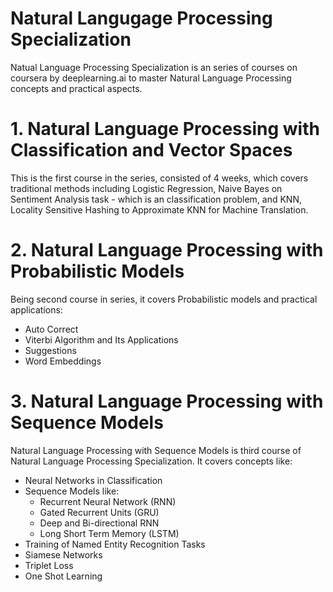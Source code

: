 # Natural Langugage Processing Specialization
Natual Language Processing Specialization is an series of courses on coursera by deeplearning.ai to master Natural Language Processing concepts and practical aspects. 

# 1. Natural Language Processing with Classification and Vector Spaces

This is the first course in the series, consisted of 4 weeks, which covers traditional methods including Logistic Regression, Naive Bayes on Sentiment Analysis task - which is an classification problem, and KNN, Locality Sensitive Hashing to Approximate KNN for Machine Translation.

# 2. Natural Language Processing with Probabilistic Models

Being second course in series, it covers Probabilistic models and practical applications:
* Auto Correct
* Viterbi Algorithm and Its Applications
* Suggestions 
* Word Embeddings 

# 3. Natural Language Processing with Sequence Models

Natural Language Processing with Sequence Models is third course of Natural Language Processing Specialization. It covers concepts like:
* Neural Networks in Classification
* Sequence Models like: 
    * Recurrent Neural Network (RNN)
    * Gated Recurrent Units (GRU)
    * Deep and Bi-directional RNN
    * Long Short Term Memory (LSTM)
* Training of Named Entity Recognition Tasks
* Siamese Networks
* Triplet Loss
* One Shot Learning 


